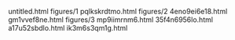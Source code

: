 untitled.html
figures/1
pqlkskrdtmo.html
figures/2
4eno9ei6e18.html
gm1vvef8ne.html
figures/3
mp9iimrnm6.html
35f4n6956lo.html
a17u52sbdlo.html
ik3m6s3qm1g.html